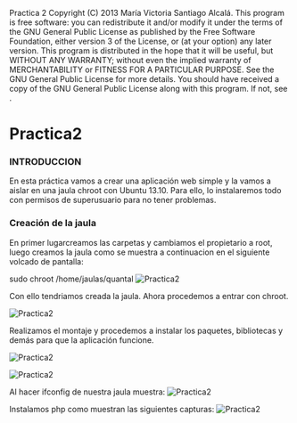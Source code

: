 Practica 2 Copyright (C) 2013 María Victoria Santiago Alcalá. This program is free software: you can redistribute it and/or modify it under the terms of the GNU General Public License as published by the Free Software Foundation, either version 3 of the License, or (at your option) any later version. This program is distributed in the hope that it will be useful, but WITHOUT ANY WARRANTY; without even the implied warranty of MERCHANTABILITY or FITNESS FOR A PARTICULAR PURPOSE. See the GNU General Public License for more details. You should have received a copy of the GNU General Public License along with this program. If not, see .

Practica2
=========
### INTRODUCCION
En esta práctica vamos a crear una aplicación web simple y la vamos a aislar en una jaula chroot con Ubuntu 13.10.
Para ello, lo instalaremos todo con permisos de superusuario para no tener problemas.

### Creación de la jaula
En primer lugarcreamos las carpetas y cambiamos el propietario a root, luego creamos la jaula como se muestra a continuacion en el siguiente volcado de pantalla:

sudo chroot /home/jaulas/quantal
![Practica2](https://dl.dropbox.com/s/qwjy488qmrzglq7/pract2IV.png)

Con ello tendriamos creada la jaula. Ahora procedemos a entrar con chroot.

![Practica2](https://dl.dropbox.com/s/7dh85mi7hwz90tp/1.png)

Realizamos el montaje y procedemos a instalar los paquetes, bibliotecas y demás para que la aplicación funcione.

![Practica2](https://dl.dropbox.com/s/b7si7w1d1p7p9as/mont.png)

![Practica2](https://dl.dropbox.com/s/j973dcfenj0wy0k/bien1.png)

Al hacer ifconfig de nuestra jaula muestra:
![Practica2](https://dl.dropbox.com/s/423knb1ci2am4qn/ifcon.png)

Instalamos php como muestran las siguientes capturas:
![Practica2](https://dl.dropbox.com/s/edgyg8nhhxtz0b0/php.png)
